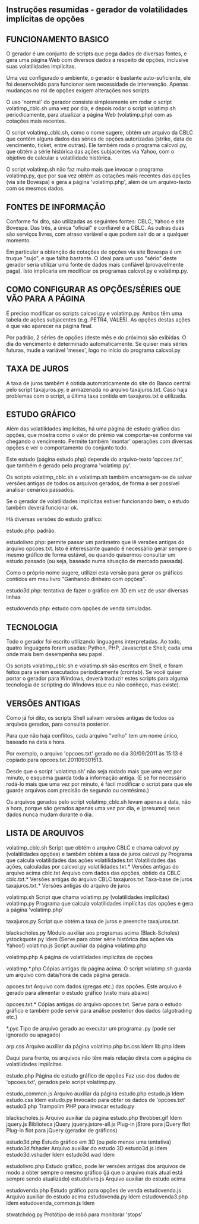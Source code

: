 Instruções resumidas - gerador de volatilidades implícitas de opções
--------------------------------------------------------------------


FUNCIONAMENTO BASICO
--------------------

O gerador é um conjunto de scripts que pega dados de diversas fontes,
e gera uma página Web com diversos dados a respeito de opções, inclusive
suas volatilidades implícitas.

Uma vez configurado o ambiente, o gerador é bastante auto-suficiente, ele
foi desenvolvido para funcionar sem necessidade de intervenção. Apenas
mudanças no rol de opções exigem alterações nos scripts.

O uso 'normal' do gerador consiste simplesmente em rodar o script
volatimp_cblc.sh uma vez por dia, e depois rodar o script volatimp.sh
periodicamente, para atualizar a página Web (volatimp.php) com as
cotações mais recentes.

O script volatimp_cblc.sh, como o nome sugere, obtém um arquivo da CBLC
que contém alguns dados das séries de opções autorizadas (strike,
data de vencimento, ticket, entre outras). Ele também roda o programa
calcvol.py, que obtém a série histórica das ações subjacentes via
Yahoo, com o objetivo de calcular a volatilidade histórica.

O script volatimp.sh não faz muito mais que invocar o programa volatimp.py,
que por sua vez obtém as cotações mais recentes das opções (via site
Bovespa) e gera a página 'volatimp.php', além de um arquivo-texto com os
mesmos dados.


FONTES DE INFORMAÇÃO
--------------------

Conforme foi dito, são utilizadas as seguintes fontes: CBLC, Yahoo e
site Bovespa. Das três, a única "oficial" e confiável é a CBLC. As
outras duas são serviços livres, com atraso variável e que podem sair
do ar a qualquer momento.

Em particular a obtenção de cotações de opções via site Bovespa é um
truque "sujo", e que falha bastante. O ideal para um uso "sério" deste
gerador seria utilizar uma fonte de dados mais confiável (provavelmente
paga). Isto implicaria em modificar os programas calcvol.py e volatimp.py.


COMO CONFIGURAR AS OPÇÕES/SÉRIES QUE VÃO PARA A PÁGINA
------------------------------------------------------

É preciso modificar os scripts calcvol.py e volatimp.py. Ambos têm uma
tabela de ações subjacentes (e.g. PETR4, VALE5). As opções destas ações
é que vão aparecer na página final.

Por padrão, 2 séries de opções (deste mês e do próximo) são exibidas.
O dia do vencimento é determinado automaticamente. Se quiser mais
séries futuras, mude a variável 'meses', logo no início do programa
calcvol.py


TAXA DE JUROS
-------------

A taxa de juros também é obtida automaticamente do site do Banco central
pelo script taxajuros.py, e armazenada no arquivo taxajuros.txt. Caso haja
problemas com o script, a última taxa contida em taxajuros.txt é
utilizada.


ESTUDO GRÁFICO
--------------

Além das volatilidades implícitas, há uma página de estudo gráfico das opções,
que mostra como o valor do prêmio vai comportar-se conforme vai chegando o
vencimento. Permite também 'montar' operações com diversas opções e ver
o comportamento do conjunto todo.

Este estudo (página estudo.php) depende do arquivo-texto 'opcoes.txt', que
também é gerado pelo programa 'volatimp.py'.

Os scripts volatimp_cblc.sh e volatimp.sh também encarregam-se de salvar versões
antigas de todos os arquivos gerados, de forma a ser possível analisar cenários
passados.

Se o gerador de volatilidades implícitas estiver funcionando bem, o estudo também
deverá funcionar ok.

Há diversas versões do estudo gráfico:

estudo.php: padrão.

estudolivro.php: permite passar um parâmetro que lê versões antigas do arquivo
opcoes.txt. Isto é interessante quando é necessário gerar sempre o mesmo
gráfico de forma estável, ou quando quisermos consultar um estudo passado
(ou seja, baseado numa situação de mercado passada).

Como o próprio nome sugere, utilizei esta versão para gerar os gráficos contidos
em meu livro "Ganhando dinheiro com opções".

estudo3d.php: tentativa de fazer o gráfico em 3D em vez de usar diversas linhas

estudovenda.php: estudo com opções de venda simuladas.


TECNOLOGIA
----------

Todo o gerador foi escrito utilizando linguagens interpretadas. Ao todo,
quatro linguagens foram usadas: Python, PHP, Javascript e Shell;
cada uma onde mais bem desempenha seu papel.

Os scripts volatimp_cblc.sh e volatimp.sh são escritos em Shell, e foram
feitos para serem executados periodicamente (crontab). Se você quiser
portar o gerador para Windows, deverá traduzir estes scripts para alguma
tecnologia de scripting do Windows (que eu não conheço, mas existe).


VERSÕES ANTIGAS
---------------

Como já foi dito, os scripts Shell salvam versões antigas de todos os
arquivos gerados, para consulta posterior.

Para que não haja conflitos, cada arquivo "velho" tem um nome único,
baseado na data e hora.

Por exemplo, o arquivo 'opcoes.txt' gerado no dia 30/09/2011 às 15:13
é copiado para opcoes.txt.201109301513.

Desde que o script 'volatimp.sh' não seja rodado mais que uma vez por
minuto, o esquema guarda toda a informação antiga. (E se for necessário
rodá-lo mais que uma vez por minuto, é fácil modificar o script para
que ele guarde arquivos com precisão de segundo ou centésimo.)

Os arquivos gerados pelo script volatimp_cblc.sh levam apenas a data,
não a hora, porque são gerados apenas uma vez por dia, e (presumo)
seus dados nunca mudam durante o dia.



LISTA DE ARQUIVOS
-----------------

volatimp_cblc.sh	Script que obtém o arquivo CBLC e chama calcvol.py (volatilidades opções)
			e também obtém a taxa de juros
calcvol.py		Programa que calcula volatilidades das ações
volatilidades.txt	Volatilidades das ações, calculadas por calcvol.py
volatilidades.txt.*	Versões antigas do arquivo acima
cblc.txt		Arquivo com dados das opções, obtido da CBLC
cblc.txt.*		Versões antigas do arquivo CBLC
taxajuros.txt		Taxa-base de juros
taxajuros.txt.*		Versões antigas do arquivo de juros

volatimp.sh		Script que chama volatimp.py (volatilidades implícitas)
volatimp.py		Programa que calcula volatilidades implícitas das opções
			e gera a página 'volatimp.php'

taxajuros.py		Script que obtém a taxa de juros e preenche taxajuros.txt.

blackscholes.py		Módulo auxiliar aos programas acima (Black-Scholes)
ystockquote.py		Idem (Serve para obter série histórica das ações via Yahoo!)
volatimp.js		Script auxiliar da página volatimp.php

volatimp.php		A página de volatilidades implícitas de opções

volatimp.*.php		Cópias antigas da página acima. O script volatimp.sh
			guarda um arquivo com data/hora de cada página gerada.

opcoes.txt		Arquivo com dados (gregas etc.) das opções. Este arquivo
			é gerado para alimentar o estudo gráfico (visto mais abaixo)

opcoes.txt.*		Cópias antigas do arquivo opcoes.txt. Serve para o estudo
			gráfico e também pode servir para análise posterior dos dados
			(algotrading etc.)

*.pyc			Tipo de arquivo gerado ao executar um programa .py
			(pode ser ignorado ou apagado)

arp.css			Arquivo auxiliar da página volatimp.php
bs.css			Idem
lib.php			Idem

Daqui para frente, os arquivos não têm mais relação direta com a página
de volatilidades implícitas.

estudo.php		Página de estudo gráfico de opções
			Faz uso dos dados de 'opcoes.txt', gerados pelo
			script volatimp.py.

estudo_common.js	Arquivo auxiliar da página estudo.php
estudo.js		Idem
estudo.css		Idem
estudo.py		Invocado para obter os dados de 'opcoes.txt'
estudo3.php		Trampolim PHP para invocar estudo.py

blackscholes.js		Arquivo auxiliar da página estudo.php
throbber.gif		Idem
jquery.js		Biblioteca jQuery
jquery.jstore-all.js	Plug-in jStore para jQuery
flot			Plug-in flot para jQuery (gerador de gráficos)

estudo3d.php		Estudo gráfico em 3D (ou pelo menos uma tentativa)
estudo3d.fshader	Arquivo auxiliar do estudo 3D
estudo3d.js		Idem
estudo3d.vshader	Idem
estudo3d.wad		Idem

estudolivro.php		Estudo gráfico, pode ler versões antigas dos arquivos
			de modo a obter sempre o mesmo gráfico (já que o
			arquivo mais atual está sempre sendo atualizado)
estudolivro.js		Arquivo auxiliar do estudo acima

estudovenda.php		Estudo gráfico para opções de venda
estudovenda.js		Arquivo auxiliar do estudo acima
estudovenda.py		Idem
estudovenda3.php	Idem
estudovenda_common.js	Idem

stwatchdog.py		Protótipo de robô para monitorar 'stops'
